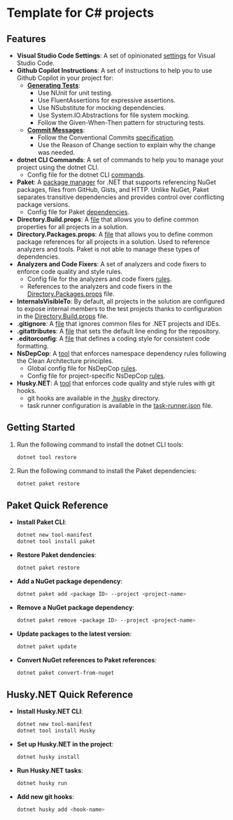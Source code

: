 # Template for C# projects

## Features

- **Visual Studio Code Settings**: A set of opinionated [settings](../.vscode/settings.json) for Visual Studio Code.
- **Github Copilot Instructions**: A set of instructions to help you to use Github Copilot in your project for:
  - **[Generating Tests](../.github/copilot-instructions/copilot-test-instructions.md)**:
    - Use NUnit for unit testing.
    - Use FluentAssertions for expressive assertions.
    - Use NSubstitute for mocking dependencies.
    - Use System.IO.Abstractions for file system mocking.
    - Follow the Given-When-Then pattern for structuring tests.
  - **[Commit Messages](../.github/copilot-instructions/copilot-commit-instructions.md)**:
    - Follow the Conventional Commits [specification](https://www.conventionalcommits.org).
    - Use the Reason of Change section to explain why the change was needed.
- **dotnet CLI Commands**: A set of commands to help you to manage your project using the dotnet CLI.
  - Config file for the dotnet CLI [commands](../.config/dotnet-tools.json).
- **Paket**: A [package manager](https://fsprojects.github.io/Paket/index.html) for .NET that supports referencing NuGet packages, files from GitHub, Gists, and HTTP. Unlike NuGet, Paket separates transitive dependencies and provides control over conflicting package versions.
  - Config file for Paket [dependencies](../paket.dependencies).
- **Directory.Build.props**: A [file](../Directory.Build.props) that allows you to define common properties for all projects in a solution.
- **Directory.Packages.props**: A [file](../Directory.Packages.props) that allows you to define common package references for all projects in a solution. Used to reference analyzers and tools. Paket is not able to manage these types of dependencies.
- **Analyzers and Code Fixers**: A set of analyzers and code fixers to enforce code quality and style rules.
  - Config file for the analyzers and code fixers [rules](../.editorconfig).
  - References to the analyzers and code fixers in the [Directory.Packages.props](../Directory.Packages.props) file.
- **InternalsVisibleTo**: By default, all projects in the solution are configured to expose internal members to the test projects thanks to configuration in the [Directory.Build.props](../Directory.Build.props) file.
- **.gitignore**: A [file](../.gitignore) that ignores common files for .NET projects and IDEs.
- **.gitattributes**: A [file](../.gitattributes) that sets the default line ending for the repository.
- **.editorconfig**: A [file](../.editorconfig) that defines a coding style for consistent code formatting.
- **NsDepCop**: A [tool](https://github.com/realvizu/NsDepCop) that enforces namespace dependency rules following the Clean Architecture principles.
  - Global config file for NsDepCop [rules](../NsDepCop.json).
  - Config file for project-specific NsDepCop [rules](../src/Example/config.nsdepcop).
- **Husky.NET**: A [tool](https://alirezanet.github.io/Husky.Net/) that enforces code quality and style rules with git hooks.
  - git hooks are available in the [.husky](../.husky) directory.
  - task runner configuration is available in the [task-runner.json](../.husky/task-runner.json) file.

## Getting Started

1. Run the following command to install the dotnet CLI tools:

    ```bash
    dotnet tool restore
    ```
  
2. Run the following command to install the Paket dependencies:

    ```bash
    dotnet paket restore
    ```

## Paket Quick Reference

- **Install Paket CLI**:

    ```bash
    dotnet new tool-manifest
    dotnet tool install paket
    ```

- **Restore Paket dendencies**:

    ```bash
    dotnet paket restore
    ```

- **Add a NuGet package dependency**:

    ```bash
    dotnet paket add <package ID> --project <project-name>
    ```

- **Remove a NuGet package dependency**:

    ```bash
    dotnet paket remove <package ID> --project <project-name>
    ```

- **Update packages to the latest version**:

    ```bash
    dotnet paket update
    ```

- **Convert NuGet references to Paket references**:

    ```bash
    dotnet paket convert-from-nuget
    ```

## Husky.NET Quick Reference

- **Install Husky.NET CLI**:

    ```bash
    dotnet new tool-manifest
    dotnet tool install Husky
    ```

- **Set up Husky.NET in the project**:

    ```bash
    dotnet husky install
    ```

- **Run Husky.NET tasks**:

    ```bash
    dotnet husky run
    ```

- **Add new git hooks**:

    ```bash
    dotnet husky add <hook-name>
    ```

